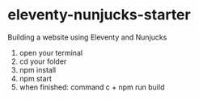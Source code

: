 # eleventy-nunjucks-starter
Building a website using Eleventy and Nunjucks

1. open your terminal
2. cd your folder
3. npm install
4. npm start
5. when finished: command c + npm run build

